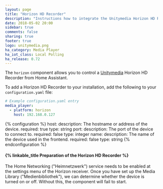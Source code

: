```yaml
---
layout: page
title: "Horizon HD Recorder"
description: "Instructions how to integrate the Unitymedia Horizon HD Recorder into Home Assistant."
date: 2018-05-02 20:00
sidebar: true
comments: false
sharing: true
footer: true
logo: unitymedia.png
ha_category: Media Player
ha_iot_class: Local Polling
ha_release: 0.72
---
```


The `horizon` component allows you to control a [Unitymedia](https://www.unitymedia.de) Horizon HD Recorder from Home Assistant.

To add a Horizon HD Recorder to your installation, add the following to your `configuration.yaml` file:

```yaml
# Example configuration.yaml entry
media_player:
  - platform: horizon
    host: 192.168.0.127
```

{% configuration %}
  host:
    description: The hostname or address of the device.
    required: true
    type: string
  port:
    description: The port of the device to connect to.
    required: false
    type: integer
  name:
    description: The name of the device used in the frontend.
    required: false
    type: string
{% endconfiguration %}


#### {% linkable_title Preparation of the Horizon HD Recorder %}

The Home Networking ("Heimnetzwerk") service needs to be enabled at the settings menu of the Horizon receiver. Once you have set up the Media Library ("Medienbibliothek"), we can determine whether the device is turned on or off. Without this, the component will fail to start.
